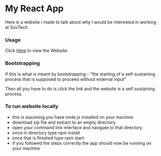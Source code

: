 # My React App

Here is a website i made to talk about why I would be interested in working at SovTech.

### Usage

Click [Here](https://tomasi001.github.io/react-app/) to view the Website: 

### Bootstrapping

If this is what is meant by bootstrapping - "the starting of a self-sustaining process that is supposed to proceed without external input"

Then all you have to do is click the link and the website is a self sustaining process.

### To run website locally 
- this is assuming you have node.js installed on your machine
- download zip file and extract to an empty directory
- open your command line interface and navigate to that directory
- once in directory type npm install
- once that is finished type npm start
- if you followed the steps correctly the app should now be running on your machine
